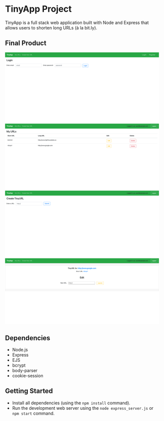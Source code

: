 # TinyApp Project

TinyApp is a full stack web application built with Node and Express that allows users to shorten long URLs (à la bit.ly).

## Final Product

!["Login page for Tinyapp"](https://github.com/Happacode/tinyapp/blob/master/docs/login-tinyapp.png?raw=true)
!["MyURLs page for Tinyapp"](https://github.com/Happacode/tinyapp/blob/master/docs/myurl-tinyapp.png?raw=true)
!["Create a new TinyURL"](https://github.com/Happacode/tinyapp/blob/master/docs/create-tinyapp.png?raw=true)
!["Update and edit TinyURL"](https://github.com/Happacode/tinyapp/blob/master/docs/update-tinyapp.png?raw=true)

## Dependencies

- Node.js
- Express
- EJS
- bcrypt
- body-parser
- cookie-session

## Getting Started

- Install all dependencies (using the `npm install` command).
- Run the development web server using the `node express_server.js` or `npm start` command.